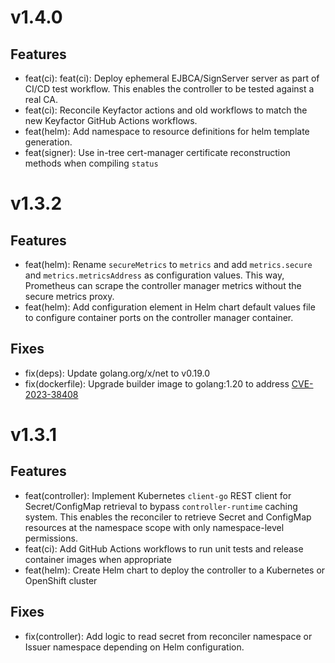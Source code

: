 # v1.4.0

## Features
* feat(ci): feat(ci): Deploy ephemeral EJBCA/SignServer server as part of CI/CD test workflow. This enables the controller to be tested against a real CA.
* feat(ci): Reconcile Keyfactor actions and old workflows to match the new Keyfactor GitHub Actions workflows.
* feat(helm): Add namespace to resource definitions for helm template generation.
* feat(signer): Use in-tree cert-manager certificate reconstruction methods when compiling `status`

# v1.3.2

## Features
* feat(helm): Rename `secureMetrics` to `metrics` and add `metrics.secure` and `metrics.metricsAddress` as configuration values. This way, Prometheus can scrape the controller manager metrics without the secure metrics proxy.
* feat(helm): Add configuration element in Helm chart default values file to configure container ports on the controller manager container.

## Fixes
* fix(deps): Update golang.org/x/net to v0.19.0
* fix(dockerfile): Upgrade builder image to golang:1.20 to address [CVE-2023-38408](https://scout.docker.com/vulnerabilities/id/CVE-2023-38408?utm_source=hub&utm_medium=ExternalLink&_gl=1*hbs4zp*_ga*MTU5MTQ4Mzk3MC4xNjkxNDI2NjAy*_ga_XJWPQMJYHQ*MTcwMzE4NzcyNC4xMDEuMS4xNzAzMTg4OTUxLjM3LjAuMA..)

# v1.3.1

## Features
* feat(controller): Implement Kubernetes `client-go` REST client for Secret/ConfigMap retrieval to bypass `controller-runtime` caching system. This enables the reconciler to retrieve Secret and ConfigMap resources at the namespace scope with only namespace-level permissions.
* feat(ci): Add GitHub Actions workflows to run unit tests and release container images when appropriate
* feat(helm): Create Helm chart to deploy the controller to a Kubernetes or OpenShift cluster

## Fixes
* fix(controller): Add logic to read secret from reconciler namespace or Issuer namespace depending on Helm configuration.
